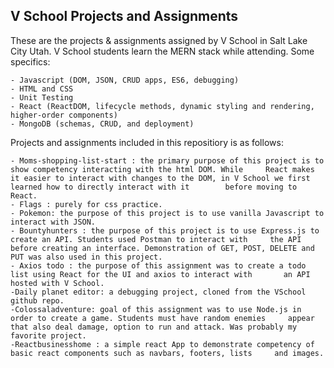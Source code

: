 ## V School Projects and Assignments

These are the projects & assignments assigned by V School in Salt Lake City Utah. V School students learn the MERN stack while attending. Some specifics:

    - Javascript (DOM, JSON, CRUD apps, ES6, debugging)
    - HTML and CSS
    - Unit Testing
    - React (ReactDOM, lifecycle methods, dynamic styling and rendering, higher-order components)
    - MongoDB (schemas, CRUD, and deployment)

Projects and assignments included in this repositiory is as follows:
    
    - Moms-shopping-list-start : the primary purpose of this project is to show competency interacting with the html DOM. While     React makes it easier to interact with changes to the DOM, in V School we first learned how to directly interact with it        before moving to React.
    - Flags : purely for css practice.
    - Pokemon: the purpose of this project is to use vanilla Javascript to interact with JSON. 
    - Bountyhunters : the purpose of this project is to use Express.js to create an API. Students used Postman to interact with     the API before creating an interface. Demonstration of GET, POST, DELETE and PUT was also used in this project. 
    - Axios todo : the purpose of this assignment was to create a todo list using React for the UI and axios to interact with       an API hosted with V School. 
    -Daily planet editor: a debugging project, cloned from the VSchool github repo.
    -Colossaladventure: goal of this assignment was to use Node.js in order to create a game. Students must have random enemies     appear that also deal damage, option to run and attack. Was probably my favorite project.
    -Reactbusinesshome : a simple react App to demonstrate competency of basic react components such as navbars, footers, lists     and images.
